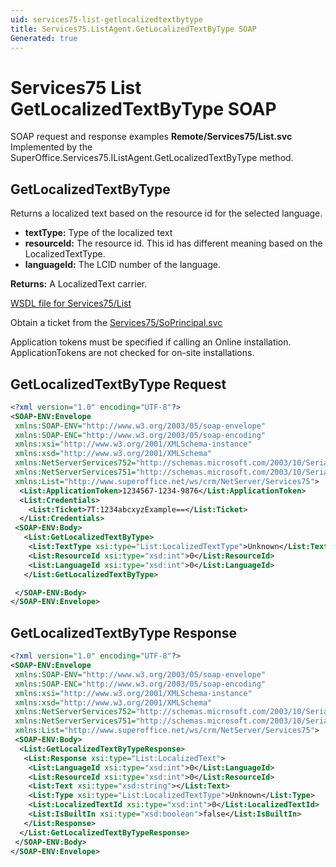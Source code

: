 ```yaml
---
uid: services75-list-getlocalizedtextbytype
title: Services75.ListAgent.GetLocalizedTextByType SOAP
Generated: true
---
```


# Services75 List GetLocalizedTextByType SOAP

SOAP request and response examples **Remote/Services75/List.svc**
Implemented by the <see cref="M:SuperOffice.Services75.IListAgent.GetLocalizedTextByType">SuperOffice.Services75.IListAgent.GetLocalizedTextByType</see> method.

## GetLocalizedTextByType

Returns a localized text based on the resource id for the selected language.

* **textType:** Type of the localized text
* **resourceId:** The resource id. This id has different meaning based on the LocalizedTextType.
* **languageId:** The LCID number of the language.

**Returns:** A LocalizedText carrier.


[WSDL file for Services75/List](../Services75-List.md)

Obtain a ticket from the [Services75/SoPrincipal.svc](../SoPrincipal/index.md)

Application tokens must be specified if calling an Online installation. ApplicationTokens are not checked for on-site installations.

## GetLocalizedTextByType Request

```xml
<?xml version="1.0" encoding="UTF-8"?>
<SOAP-ENV:Envelope
 xmlns:SOAP-ENV="http://www.w3.org/2003/05/soap-envelope"
 xmlns:SOAP-ENC="http://www.w3.org/2003/05/soap-encoding"
 xmlns:xsi="http://www.w3.org/2001/XMLSchema-instance"
 xmlns:xsd="http://www.w3.org/2001/XMLSchema"
 xmlns:NetServerServices752="http://schemas.microsoft.com/2003/10/Serialization/Arrays"
 xmlns:NetServerServices751="http://schemas.microsoft.com/2003/10/Serialization/"
 xmlns:List="http://www.superoffice.net/ws/crm/NetServer/Services75">
  <List:ApplicationToken>1234567-1234-9876</List:ApplicationToken>
  <List:Credentials>
    <List:Ticket>7T:1234abcxyzExample==</List:Ticket>
  </List:Credentials>
 <SOAP-ENV:Body>
   <List:GetLocalizedTextByType>
    <List:TextType xsi:type="List:LocalizedTextType">Unknown</List:TextType>
    <List:ResourceId xsi:type="xsd:int">0</List:ResourceId>
    <List:LanguageId xsi:type="xsd:int">0</List:LanguageId>
   </List:GetLocalizedTextByType>

 </SOAP-ENV:Body>
</SOAP-ENV:Envelope>

```


## GetLocalizedTextByType Response

```xml
<?xml version="1.0" encoding="UTF-8"?>
<SOAP-ENV:Envelope
 xmlns:SOAP-ENV="http://www.w3.org/2003/05/soap-envelope"
 xmlns:SOAP-ENC="http://www.w3.org/2003/05/soap-encoding"
 xmlns:xsi="http://www.w3.org/2001/XMLSchema-instance"
 xmlns:xsd="http://www.w3.org/2001/XMLSchema"
 xmlns:NetServerServices752="http://schemas.microsoft.com/2003/10/Serialization/Arrays"
 xmlns:NetServerServices751="http://schemas.microsoft.com/2003/10/Serialization/"
 xmlns:List="http://www.superoffice.net/ws/crm/NetServer/Services75">
 <SOAP-ENV:Body>
  <List:GetLocalizedTextByTypeResponse>
   <List:Response xsi:type="List:LocalizedText">
    <List:LanguageId xsi:type="xsd:int">0</List:LanguageId>
    <List:ResourceId xsi:type="xsd:int">0</List:ResourceId>
    <List:Text xsi:type="xsd:string"></List:Text>
    <List:Type xsi:type="List:LocalizedTextType">Unknown</List:Type>
    <List:LocalizedTextId xsi:type="xsd:int">0</List:LocalizedTextId>
    <List:IsBuiltIn xsi:type="xsd:boolean">false</List:IsBuiltIn>
   </List:Response>
  </List:GetLocalizedTextByTypeResponse>
 </SOAP-ENV:Body>
</SOAP-ENV:Envelope>

```

